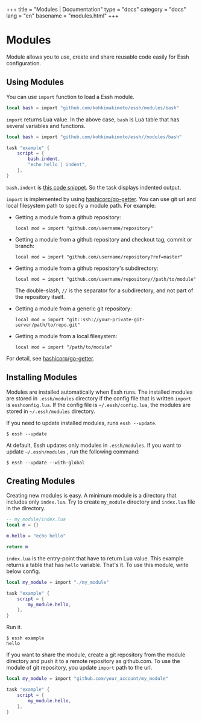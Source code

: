 +++
title = "Modules | Documentation"
type = "docs"
category = "docs"
lang = "en"
basename = "modules.html"
+++

# Modules

Module allows you to use, create and share reusable code easily for Essh configuration.

## Using Modules

You can use `import` function to load a Essh module.

~~~lua
local bash = import "github.com/kohkimakimoto/essh/modules/bash"
~~~

`import` returns Lua value. In the above case, `bash` is Lua table that has several variables and functions.

~~~lua
local bash = import "github.com/kohkimakimoto/essh//modules/bash"

task "example" {
    script = {
        bash.indent,
        "echo hello | indent",
    },
}
~~~

`bash.indent` is [this code snippet](https://github.com/kohkimakimoto/essh/blob/master/modules%2Fbash%2Findex.lua#L3-L17).
So the task displays indented output.

`import` is implemented by using [hashicorp/go-getter](https://github.com/hashicorp/go-getter). You can use git url and local filesystem path to specify a module path. For example:

* Getting a module from a github repository:

    ~~~
    local mod = import "github.com/username/repository"
    ~~~

* Getting a module from a github repository and checkout tag, commit or branch:

    ~~~
    local mod = import "github.com/username/repository?ref=master"
    ~~~

* Getting a module from a github repository's subdirectory:

    ~~~
    local mod = import "github.com/username/repository//path/to/module"
    ~~~

    The double-slash, `//` is the separator for a subdirectory, and not part of the repository itself.

* Getting a module from a generic git repository:
    
    ~~~~
    local mod = import "git::ssh://your-private-git-server/path/to/repo.git"
    ~~~~

* Getting a module from a local filesystem:

    ~~~
    local mod = import "/path/to/module"
    ~~~

For detail, see [hashicorp/go-getter](https://github.com/hashicorp/go-getter).

## Installing Modules

Modules are installed automatically when Essh runs. The installed modules are stored in `.essh/modules` directory if the config file that is written `import` is `esshconfig.lua`.
If the config file is `~/.essh/config.lua`, the modules are stored in `~/.essh/modules` directory.

If you need to update installed modules, runs `essh --update`.

~~~
$ essh --update
~~~

At default, Essh updates only modules in `.essh/modules`. If you want to update `~/.essh/modules` , run the following command:

~~~
$ essh --update --with-global
~~~

## Creating Modules

Creating new modules is easy. A minimum module is a directory that includes only `index.lua`.
Try to create `my_module` directory and `index.lua` file in the directory.

~~~lua
-- my_module/index.lua
local m = {}

m.hello = "echo hello"

return m
~~~

`index.lua` is the entry-point that have to return Lua value. This example returns a table that has `hello` variable. That's it. To use this module, write below config.

~~~lua
local my_module = import "./my_module"

task "example" {
    script = {
        my_module.hello,
    },
}
~~~

Run it.

~~~
$ essh example
hello
~~~

If you want to share the module, create a git repository from the module directory and push it to a remote repository as github.com. To use the module of git repository, you update `import` path to the url.

~~~lua
local my_module = import "github.com/your_account/my_module"

task "example" {
    script = {
        my_module.hello,
    },
}
~~~
